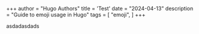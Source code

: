 +++
author = "Hugo Authors"
title = 'Test'
date = "2024-04-13"
description = "Guide to emoji usage in Hugo"
tags = [
    "emoji",
]
+++

asdadasdads
